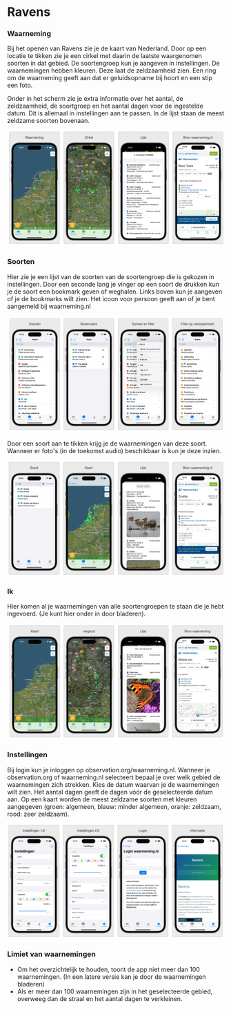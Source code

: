 # Ravens

### Waarneming

Bij het openen van Ravens zie je de kaart van Nederland. Door op een locatie te tikken zie je een cirkel met daarin de laatste waargenomen soorten in dat gebied. De soortengroep kun je aangeven in instellingen. De waarnemingen hebben kleuren. Deze laat de zeldzaamheid zien. Een ring om de waarneming geeft aan dat er geluidsopname bij hoort en een stip een foto. 

Onder in het scherm zie je extra informatie over het aantal, de zeldzaamheid, de soortgroep en het aantal dagen voor de ingestelde datum. Dit is allemaal in instellingen aan te passen. In de lijst staan de meest zeldzame soorten bovenaan.

![waarneming](./images/waarneming.png)

### Soorten

Hier zie je een lijst van de soorten van de soortengroep die is gekozen in instellingen. Door een seconde lang je vinger op een soort de drukken kun je de soort een bookmark geven of weghalen. Links boven kun je aangeven of je de bookmarks wilt zien. Het icoon voor persoon geeft aan of je bent aangemeld bij waarneming.nl

![soorten.png](./images/soorten.png)

Door een soort aan te tikken krijg je de waarnemingen van deze soort. Wanneer er foto's (in de toekomst audio) beschikbaar is kun je deze inzien.

![soorten.png](./images/soorten2.png)

### Ik

Hier komen al je waarnemingen van alle soortengroepen te staan die je hebt ingevoerd. (Je kunt hier onder in door bladeren). 

![ik.png](./images/ik.png)

### Instellingen

Bij login kun je inloggen op observation.org/waarneming.nl. Wanneer je observation.org of waarneming.nl selecteert bepaal je over welk gebied de waarnemingen zich strekken.
Kies de datum waarvan je de waarnemingen wilt zien. Het aantal dagen geeft de dagen vóór de geselecteerde datum aan. Op een kaart worden de meest zeldzame soorten met kleuren aangegeven (groen: algemeen, blauw: minder algemeen, oranje: zeldzaam, rood: zeer zeldzaam). 

![instellingen.png](./images/instellingen.png)

### Limiet van waarnemingen
- Om het overzichtelijk te houden, toont de app niet meer dan 100 waarnemingen. (In een latere versie kan je door de waarnemingen bladeren)
- Als er meer dan 100 waarnemingen zijn in het geselecteerde gebied, overweeg dan de straal en het aantal dagen te verkleinen.

